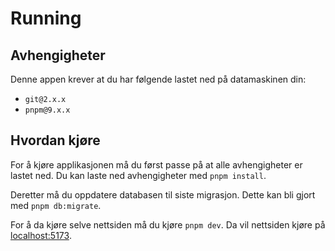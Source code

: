 # Running

## Avhengigheter

Denne appen krever at du har følgende lastet ned på datamaskinen din:

- `git@2.x.x`
- `pnpm@9.x.x`

## Hvordan kjøre

For å kjøre applikasjonen må du først passe på at alle avhengigheter er lastet ned. Du kan laste ned avhengigheter med `pnpm install`.

Deretter må du oppdatere databasen til siste migrasjon. Dette kan bli gjort med `pnpm db:migrate`.

For å da kjøre selve nettsiden må du kjøre `pnpm dev`. Da vil nettsiden kjøre på [localhost:5173](http://localhost:5173).

